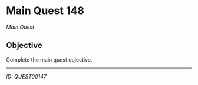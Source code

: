 # Main Quest 148

*Main Quest*

## Objective
Complete the main quest objective.

---
*ID: QUEST00147*